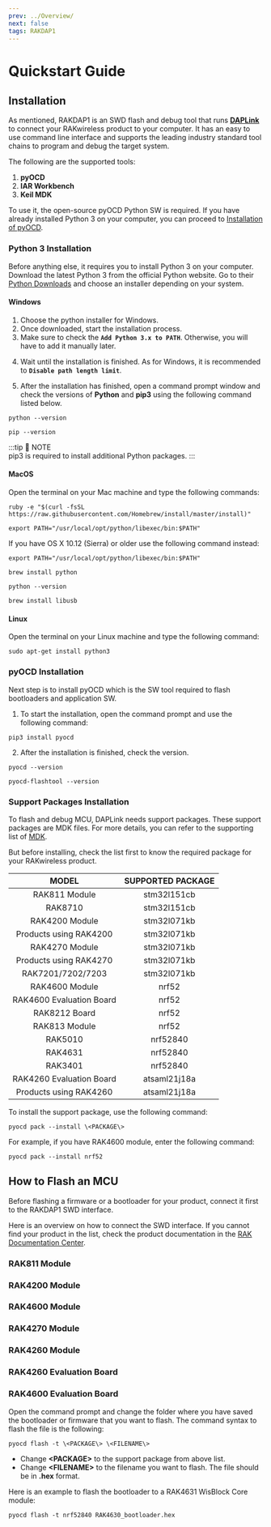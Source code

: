 ```yaml
---
prev: ../Overview/
next: false
tags: RAKDAP1
---
```


# Quickstart Guide

## Installation

As mentioned, RAKDAP1 is an SWD flash and debug tool that runs [**DAPLink**](https://os.mbed.com/docs/mbed-os/v5.15/tools/daplink.html#daplink-features) to connect your RAKwireless product to your computer. It has an easy to use command line interface and supports the leading industry standard tool chains to program and debug the target system.

The following are the supported tools:

1. **pyOCD**
2. **IAR Workbench**
3. **Keil MDK**

To use it, the open-source pyOCD Python SW is required. If you have already installed Python 3 on your computer, you can proceed to [Installation of pyOCD](#installation-of-pyocd). 

### Python 3 Installation

Before anything else, it requires you to install Python 3 on your computer. Download the latest Python 3 from the official Python website. Go to their [Python Downloads](https://www.python.org/downloads/) and choose an installer depending on your system. 


#### Windows 

1. Choose the python installer for Windows. 
2. Once downloaded, start the installation process. 
3. Make sure to check the **`Add Python 3.x to PATH`**. Otherwise, you will have to add it manually later.


<rk-img
  src="/assets/images/accessories/rakdap1-flash-and-debug-tool/1.install.png"
  width="60%"
  caption="Installing Python for Windows"
/>

4. Wait until the installation is finished. As for Windows, it is recommended to **`Disable path length limit`**.


<rk-img
  src="/assets/images/accessories/rakdap1-flash-and-debug-tool/2.disable-path-limit.png"
  width="60%"
  caption="Disable the Path Limit"
/>

5. After the installation has finished, open a command prompt window and check the versions of **Python** and **pip3** using the following command listed below. 


```
python --version
```

```
pip --version
```

<rk-img
  src="/assets/images/accessories/rakdap1-flash-and-debug-tool/3.versions.png"
  width="75%"
  caption="Checking the Python and pip3 vesions"
/>

:::tip 📝 NOTE  
pip3 is required to install additional Python packages. 
:::

#### MacOS

Open the terminal on your Mac machine and type the following commands:

```
ruby -e "$(curl -fsSL https://raw.githubusercontent.com/Homebrew/install/master/install)"
```   

```
export PATH="/usr/local/opt/python/libexec/bin:$PATH"
```

If you have OS X 10.12 (Sierra) or older use the following command instead:   
```
export PATH="/usr/local/opt/python/libexec/bin:$PATH"
```

```
brew install python
```

```
python --version
```

```
brew install libusb
```

#### Linux


Open the terminal on your Linux machine and type the following command:

```
sudo apt-get install python3
```

### pyOCD Installation

Next step is to install pyOCD which is the SW tool required to flash bootloaders and application SW. 

1. To start the installation, open the command prompt and use the following command:

```
pip3 install pyocd
```

<rk-img
  src="/assets/images/accessories/rakdap1-flash-and-debug-tool/4.install-pyocd.png"
  width="75%"
  caption="Installing pyOCD"
/>

2. After the installation is finished, check the version.

```
pyocd --version
```

```
pyocd-flashtool --version
```

<rk-img
  src="/assets/images/accessories/rakdap1-flash-and-debug-tool/5.pyocd-version.png"
  width="75%"
  caption="pyOCD version"
/>

### Support Packages Installation 

To flash and debug MCU, DAPLink needs support packages. These support packages are MDK files. For more details, you can refer to the supporting list of [MDK](https://www.keil.com/dd2/Pack/).

But before installing, check the list first to know the required package for your RAKwireless product.


<table style="text-align: center">
<thead>
  <tr>
    <th>MODEL</th>
    <th>SUPPORTED PACKAGE</th>
  </tr>
</thead>
<tbody>
    <tr>
      <td>RAK811 Module</td>
      <td>stm32l151cb</td>   
    </tr>
    <tr>
      <td>RAK8710</td>
      <td>stm32l151cb</td>   
    </tr>
    <tr>
      <td>RAK4200 Module</td>
      <td>stm32l071kb</td>   
    </tr>
    <tr>
      <td>Products using RAK4200</td>
      <td>stm32l071kb</td>   
    </tr>
    <tr>
      <td>RAK4270 Module</td>
      <td>stm32l071kb</td>   
    </tr>
    <tr>
      <td>Products using RAK4270</td>
      <td>stm32l071kb</td>   
    </tr>
    <tr>
      <td>RAK7201/7202/7203</td>
      <td>stm32l071kb</td>   
    </tr>
    <tr>
      <td>RAK4600 Module</td>
      <td>nrf52</td>   
    </tr>
    <tr>
      <td>RAK4600 Evaluation Board</td>
      <td>nrf52</td>   
    </tr>
      <tr>
      <td>RAK8212 Board</td>
      <td>nrf52</td>   
    </tr>
    <tr>
      <td>RAK813 Module</td>
      <td>nrf52</td>   
    </tr>
    <tr>
      <td>RAK5010</td>
      <td>nrf52840</td>   
    </tr>
    <tr>
      <td>RAK4631</td>
      <td>nrf52840</td>   
    </tr>
    <tr>
      <td>RAK3401</td>
      <td>nrf52840</td>   
    </tr>
    <tr>
      <td>RAK4260 Evaluation Board</td>
      <td>atsaml21j18a</td>   
    </tr>
    <tr>
      <td>Products using RAK4260</td>
      <td>atsaml21j18a</td>   
    </tr>
</tbody>
</table>


To install the support package, use the following command:    

```
pyocd pack --install \<PACKAGE\>
```

For example, if you have RAK4600 module, enter the following command:

```
pyocd pack --install nrf52
```

## How to Flash an MCU

Before flashing a firmware or a bootloader for your product, connect it first to the RAKDAP1 SWD interface.

Here is an overview on how to connect the SWD interface. If you cannot find your product in the list, check the product documentation in the [RAK Documentation Center](https://docs.rakwireless.com).

### RAK811 Module

<rk-img
  src="/assets/images/accessories/rakdap1-flash-and-debug-tool/rak811.svg"
  width="40%"
  caption="RAK811 Module Pinout"
/>

### RAK4200 Module

<rk-img
  src="/assets/images/accessories/rakdap1-flash-and-debug-tool/7.rak4200-swd.png"
  width="40%"
  caption="RAK4200 Module Pinout"
/>

### RAK4600 Module


<rk-img
  src="/assets/images/accessories/rakdap1-flash-and-debug-tool/8.rak4600-swd.png"
  width="60%"
  caption="RAK4600 Module Pinout"
/>

### RAK4270 Module


<rk-img
  src="/assets/images/accessories/rakdap1-flash-and-debug-tool/rak4270.svg"
  width="40%"
  caption="RAK4270 Module Pinout"
/>  
  
### RAK4260 Module  
  
<rk-img
  src="/assets/images/accessories/rakdap1-flash-and-debug-tool/rak4260.png"
  width="40%"
  caption="RAK4260 Module Pinout"
/>  

### RAK4260 Evaluation Board

<rk-img
  src="/assets/images/accessories/rakdap1-flash-and-debug-tool/rak4260.svg"
  width="40%"
  caption="RAK4260 Evaluation Board Pinout"
/>

### RAK4600 Evaluation Board


<rk-img
  src="/assets/images/accessories/rakdap1-flash-and-debug-tool/rak4600.svg"
  width="40%"
  caption="RAK4600 Evaluation Board Pinout"
/>

Open the command prompt and change the folder where you have saved the bootloader or firmware that you want to flash. The command syntax to flash the file is the following:

```
pyocd flash -t \<PACKAGE\> \<FILENAME\>
```

- Change **\<PACKAGE\>** to the support package from above list.     
- Change **\<FILENAME\>** to the filename you want to flash. The file should be in __.hex__ format.

Here is an example to flash the bootloader to a RAK4631 WisBlock Core module: 

```
pyocd flash -t nrf52840 RAK4630_bootloader.hex
```